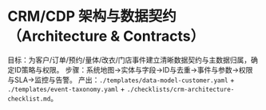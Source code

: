 # CRM/CDP 架构与数据契约（Architecture & Contracts）

目标：为客户/订单/预约/量体/改衣/门店事件建立清晰数据契约与主数据归属，确定ID策略与权限。
步骤：系统地图→实体与字段→ID与去重→事件与参数→权限与SLA→监控与告警。
产出：`./templates/data-model-customer.yaml` + `./templates/event-taxonomy.yaml` + `./checklists/crm-architecture-checklist.md`。
